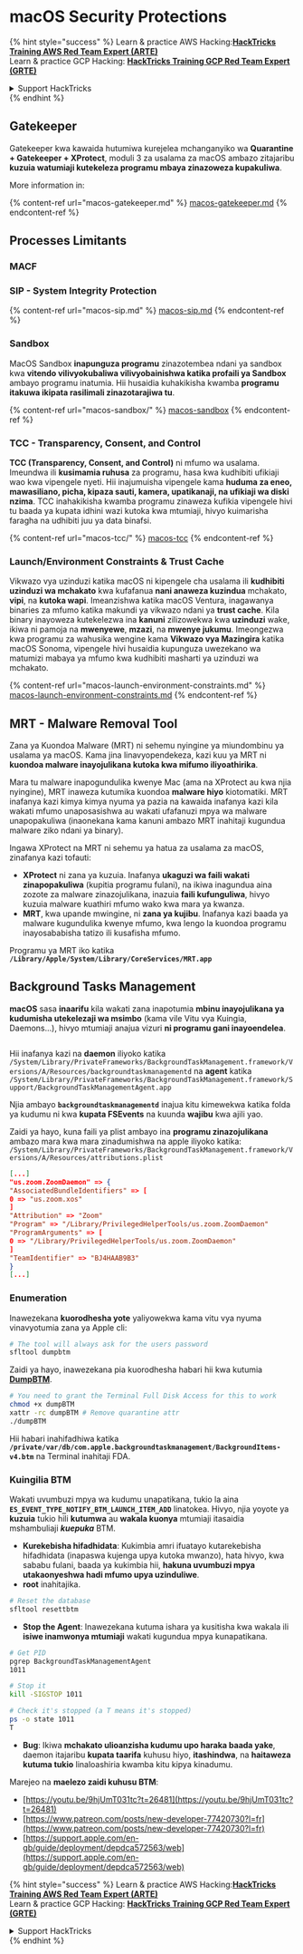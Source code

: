 # macOS Security Protections

{% hint style="success" %}
Learn & practice AWS Hacking:<img src="../../../.gitbook/assets/arte.png" alt="" data-size="line">[**HackTricks Training AWS Red Team Expert (ARTE)**](https://training.hacktricks.xyz/courses/arte)<img src="../../../.gitbook/assets/arte.png" alt="" data-size="line">\
Learn & practice GCP Hacking: <img src="../../../.gitbook/assets/grte.png" alt="" data-size="line">[**HackTricks Training GCP Red Team Expert (GRTE)**<img src="../../../.gitbook/assets/grte.png" alt="" data-size="line">](https://training.hacktricks.xyz/courses/grte)

<details>

<summary>Support HackTricks</summary>

* Check the [**subscription plans**](https://github.com/sponsors/carlospolop)!
* **Join the** 💬 [**Discord group**](https://discord.gg/hRep4RUj7f) or the [**telegram group**](https://t.me/peass) or **follow** us on **Twitter** 🐦 [**@hacktricks\_live**](https://twitter.com/hacktricks\_live)**.**
* **Share hacking tricks by submitting PRs to the** [**HackTricks**](https://github.com/carlospolop/hacktricks) and [**HackTricks Cloud**](https://github.com/carlospolop/hacktricks-cloud) github repos.

</details>
{% endhint %}

## Gatekeeper

Gatekeeper kwa kawaida hutumiwa kurejelea mchanganyiko wa **Quarantine + Gatekeeper + XProtect**, moduli 3 za usalama za macOS ambazo zitajaribu **kuzuia watumiaji kutekeleza programu mbaya zinazoweza kupakuliwa**.

More information in:

{% content-ref url="macos-gatekeeper.md" %}
[macos-gatekeeper.md](macos-gatekeeper.md)
{% endcontent-ref %}

## Processes Limitants

### MACF



### SIP - System Integrity Protection

{% content-ref url="macos-sip.md" %}
[macos-sip.md](macos-sip.md)
{% endcontent-ref %}

### Sandbox

MacOS Sandbox **inapunguza programu** zinazotembea ndani ya sandbox kwa **vitendo vilivyokubaliwa vilivyobainishwa katika profaili ya Sandbox** ambayo programu inatumia. Hii husaidia kuhakikisha kwamba **programu itakuwa ikipata rasilimali zinazotarajiwa tu**.

{% content-ref url="macos-sandbox/" %}
[macos-sandbox](macos-sandbox/)
{% endcontent-ref %}

### TCC - **Transparency, Consent, and Control**

**TCC (Transparency, Consent, and Control)** ni mfumo wa usalama. Imeundwa ili **kusimamia ruhusa** za programu, hasa kwa kudhibiti ufikiaji wao kwa vipengele nyeti. Hii inajumuisha vipengele kama **huduma za eneo, mawasiliano, picha, kipaza sauti, kamera, upatikanaji, na ufikiaji wa diski nzima**. TCC inahakikisha kwamba programu zinaweza kufikia vipengele hivi tu baada ya kupata idhini wazi kutoka kwa mtumiaji, hivyo kuimarisha faragha na udhibiti juu ya data binafsi.

{% content-ref url="macos-tcc/" %}
[macos-tcc](macos-tcc/)
{% endcontent-ref %}

### Launch/Environment Constraints & Trust Cache

Vikwazo vya uzinduzi katika macOS ni kipengele cha usalama ili **kudhibiti uzinduzi wa mchakato** kwa kufafanua **nani anaweza kuzindua** mchakato, **vipi**, na **kutoka wapi**. Imeanzishwa katika macOS Ventura, inagawanya binaries za mfumo katika makundi ya vikwazo ndani ya **trust cache**. Kila binary inayoweza kutekelezwa ina **kanuni** zilizowekwa kwa **uzinduzi** wake, ikiwa ni pamoja na **mwenyewe**, **mzazi**, na **mwenye jukumu**. Imeongezwa kwa programu za wahusika wengine kama **Vikwazo vya Mazingira** katika macOS Sonoma, vipengele hivi husaidia kupunguza uwezekano wa matumizi mabaya ya mfumo kwa kudhibiti masharti ya uzinduzi wa mchakato.

{% content-ref url="macos-launch-environment-constraints.md" %}
[macos-launch-environment-constraints.md](macos-launch-environment-constraints.md)
{% endcontent-ref %}

## MRT - Malware Removal Tool

Zana ya Kuondoa Malware (MRT) ni sehemu nyingine ya miundombinu ya usalama ya macOS. Kama jina linavyopendekeza, kazi kuu ya MRT ni **kuondoa malware inayojulikana kutoka kwa mifumo iliyoathirika**.

Mara tu malware inapogundulika kwenye Mac (ama na XProtect au kwa njia nyingine), MRT inaweza kutumika kuondoa **malware hiyo** kiotomatiki. MRT inafanya kazi kimya kimya nyuma ya pazia na kawaida inafanya kazi kila wakati mfumo unaposasishwa au wakati ufafanuzi mpya wa malware unapopakuliwa (inaonekana kama kanuni ambazo MRT inahitaji kugundua malware ziko ndani ya binary).

Ingawa XProtect na MRT ni sehemu ya hatua za usalama za macOS, zinafanya kazi tofauti:

* **XProtect** ni zana ya kuzuia. Inafanya **ukaguzi wa faili wakati zinapopakuliwa** (kupitia programu fulani), na ikiwa inagundua aina zozote za malware zinazojulikana, inazuia **faili kufunguliwa**, hivyo kuzuia malware kuathiri mfumo wako kwa mara ya kwanza.
* **MRT**, kwa upande mwingine, ni **zana ya kujibu**. Inafanya kazi baada ya malware kugundulika kwenye mfumo, kwa lengo la kuondoa programu inayosababisha tatizo ili kusafisha mfumo.

Programu ya MRT iko katika **`/Library/Apple/System/Library/CoreServices/MRT.app`**

## Background Tasks Management

**macOS** sasa **inaarifu** kila wakati zana inapotumia **mbinu inayojulikana ya kudumisha utekelezaji wa msimbo** (kama vile Vitu vya Kuingia, Daemons...), hivyo mtumiaji anajua vizuri **ni programu gani inayoendelea**.

<figure><img src="../../../.gitbook/assets/image (1183).png" alt=""><figcaption></figcaption></figure>

Hii inafanya kazi na **daemon** iliyoko katika `/System/Library/PrivateFrameworks/BackgroundTaskManagement.framework/Versions/A/Resources/backgroundtaskmanagementd` na **agent** katika `/System/Library/PrivateFrameworks/BackgroundTaskManagement.framework/Support/BackgroundTaskManagementAgent.app`

Njia ambayo **`backgroundtaskmanagementd`** inajua kitu kimewekwa katika folda ya kudumu ni kwa **kupata FSEvents** na kuunda **wajibu** kwa ajili yao.

Zaidi ya hayo, kuna faili ya plist ambayo ina **programu zinazojulikana** ambazo mara kwa mara zinadumishwa na apple iliyoko katika: `/System/Library/PrivateFrameworks/BackgroundTaskManagement.framework/Versions/A/Resources/attributions.plist`
```json
[...]
"us.zoom.ZoomDaemon" => {
"AssociatedBundleIdentifiers" => [
0 => "us.zoom.xos"
]
"Attribution" => "Zoom"
"Program" => "/Library/PrivilegedHelperTools/us.zoom.ZoomDaemon"
"ProgramArguments" => [
0 => "/Library/PrivilegedHelperTools/us.zoom.ZoomDaemon"
]
"TeamIdentifier" => "BJ4HAAB9B3"
}
[...]
```
### Enumeration

Inawezekana **kuorodhesha yote** yaliyowekwa kama vitu vya nyuma vinavyotumia zana ya Apple cli:
```bash
# The tool will always ask for the users password
sfltool dumpbtm
```
Zaidi ya hayo, inawezekana pia kuorodhesha habari hii kwa kutumia [**DumpBTM**](https://github.com/objective-see/DumpBTM).
```bash
# You need to grant the Terminal Full Disk Access for this to work
chmod +x dumpBTM
xattr -rc dumpBTM # Remove quarantine attr
./dumpBTM
```
Hii habari inahifadhiwa katika **`/private/var/db/com.apple.backgroundtaskmanagement/BackgroundItems-v4.btm`** na Terminal inahitaji FDA.

### Kuingilia BTM

Wakati uvumbuzi mpya wa kudumu unapatikana, tukio la aina **`ES_EVENT_TYPE_NOTIFY_BTM_LAUNCH_ITEM_ADD`** linatokea. Hivyo, njia yoyote ya **kuzuia** tukio hili **kutumwa** au **wakala kuonya** mtumiaji itasaidia mshambuliaji _**kuepuka**_ BTM.

* **Kurekebisha hifadhidata**: Kukimbia amri ifuatayo kutarekebisha hifadhidata (inapaswa kujenga upya kutoka mwanzo), hata hivyo, kwa sababu fulani, baada ya kukimbia hii, **hakuna uvumbuzi mpya utakaonyeshwa hadi mfumo upya uzinduliwe**.
* **root** inahitajika.
```bash
# Reset the database
sfltool resettbtm
```
* **Stop the Agent**: Inawezekana kutuma ishara ya kusitisha kwa wakala ili **isiwe inamwonya mtumiaji** wakati kugundua mpya kunapatikana.
```bash
# Get PID
pgrep BackgroundTaskManagementAgent
1011

# Stop it
kill -SIGSTOP 1011

# Check it's stopped (a T means it's stopped)
ps -o state 1011
T
```
* **Bug**: Ikiwa **mchakato ulioanzisha kudumu upo haraka baada yake**, daemon itajaribu **kupata taarifa** kuhusu hiyo, **itashindwa**, na **haitaweza kutuma tukio** linaloashiria kwamba kitu kipya kinadumu.

Marejeo na **maelezo zaidi kuhusu BTM**:

* [https://youtu.be/9hjUmT031tc?t=26481](https://youtu.be/9hjUmT031tc?t=26481)
* [https://www.patreon.com/posts/new-developer-77420730?l=fr](https://www.patreon.com/posts/new-developer-77420730?l=fr)
* [https://support.apple.com/en-gb/guide/deployment/depdca572563/web](https://support.apple.com/en-gb/guide/deployment/depdca572563/web)

{% hint style="success" %}
Learn & practice AWS Hacking:<img src="../../../.gitbook/assets/arte.png" alt="" data-size="line">[**HackTricks Training AWS Red Team Expert (ARTE)**](https://training.hacktricks.xyz/courses/arte)<img src="../../../.gitbook/assets/arte.png" alt="" data-size="line">\
Learn & practice GCP Hacking: <img src="../../../.gitbook/assets/grte.png" alt="" data-size="line">[**HackTricks Training GCP Red Team Expert (GRTE)**<img src="../../../.gitbook/assets/grte.png" alt="" data-size="line">](https://training.hacktricks.xyz/courses/grte)

<details>

<summary>Support HackTricks</summary>

* Check the [**subscription plans**](https://github.com/sponsors/carlospolop)!
* **Join the** 💬 [**Discord group**](https://discord.gg/hRep4RUj7f) or the [**telegram group**](https://t.me/peass) or **follow** us on **Twitter** 🐦 [**@hacktricks\_live**](https://twitter.com/hacktricks\_live)**.**
* **Share hacking tricks by submitting PRs to the** [**HackTricks**](https://github.com/carlospolop/hacktricks) and [**HackTricks Cloud**](https://github.com/carlospolop/hacktricks-cloud) github repos.

</details>
{% endhint %}
